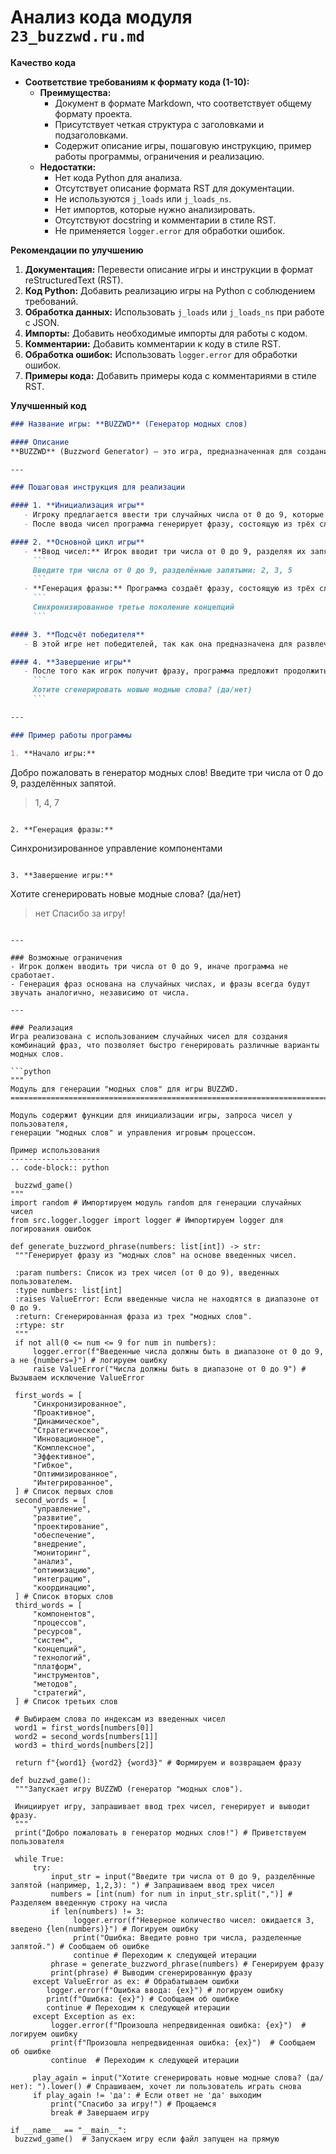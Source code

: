 # Анализ кода модуля `23_buzzwd.ru.md`

**Качество кода**
-  **Соответствие требованиям к формату кода (1-10):** 
    -   **Преимущества:**
        -  Документ в формате Markdown, что соответствует общему формату проекта.
        -  Присутствует четкая структура с заголовками и подзаголовками.
        -  Содержит описание игры, пошаговую инструкцию, пример работы программы, ограничения и реализацию.
    -   **Недостатки:**
        -  Нет кода Python для анализа.
        -  Отсутствует описание формата RST для документации.
        -  Не используются `j_loads` или `j_loads_ns`.
        -  Нет импортов, которые нужно анализировать.
        -  Отсутствуют docstring и комментарии в стиле RST.
        -  Не применяется `logger.error` для обработки ошибок.

**Рекомендации по улучшению**

1.  **Документация:** Перевести описание игры и инструкции в формат reStructuredText (RST).
2.  **Код Python:** Добавить реализацию игры на Python с соблюдением требований.
3.  **Обработка данных:** Использовать `j_loads` или `j_loads_ns` при работе с JSON.
4.  **Импорты:** Добавить необходимые импорты для работы с кодом.
5.  **Комментарии:** Добавить комментарии к коду в стиле RST.
6.  **Обработка ошибок:** Использовать `logger.error` для обработки ошибок.
7.  **Примеры кода:** Добавить примеры кода с комментариями в стиле RST.

**Улучшенный код**

```markdown
### Название игры: **BUZZWD** (Генератор модных слов)

#### Описание
**BUZZWD** (Buzzword Generator) — это игра, предназначенная для создания "модных слов", которые можно использовать в речи или презентации, создавая впечатление, что говорящий разбирается в высоких технологиях, даже если фразы не имеют реального смысла. Игра генерирует наборы из трёх слов, которые звучат достойно, но на самом деле не означают ничего. Это отличный способ добавить "интеллектуального блеска" в ваши выступления.

---

### Пошаговая инструкция для реализации

#### 1. **Инициализация игры**
   - Игроку предлагается ввести три случайных числа от 0 до 9, которые будут использоваться для генерации набора модных слов.
   - После ввода чисел программа генерирует фразу, состоящую из трёх слов, каждое из которых будет звучать достойно, но не иметь определённого смысла.

#### 2. **Основной цикл игры**
   - **Ввод чисел:** Игрок вводит три числа от 0 до 9, разделяя их запятой.
     ```
     Введите три числа от 0 до 9, разделённые запятыми: 2, 3, 5
     ```
   - **Генерация фразы:** Программа создаёт фразу, состоящую из трёх слов, например:
     ```
     Синхронизированное третье поколение концепций
     ```

#### 3. **Подсчёт победителя**
   - В этой игре нет победителей, так как она предназначена для развлечения и генерации фраз.

#### 4. **Завершение игры**
   - После того как игрок получит фразу, программа предложит продолжить игру или выйти:
     ```
     Хотите сгенерировать новые модные слова? (да/нет)
     ```

---

### Пример работы программы

1. **Начало игры:**
   ```
   Добро пожаловать в генератор модных слов!
   Введите три числа от 0 до 9, разделённых запятой.
   > 1, 4, 7
   ```

2. **Генерация фразы:**
   ```
   Синхронизированное управление компонентами
   ```

3. **Завершение игры:**
   ```
   Хотите сгенерировать новые модные слова? (да/нет)
   > нет
   Спасибо за игру!
   ```

---

### Возможные ограничения
- Игрок должен вводить три числа от 0 до 9, иначе программа не сработает.
- Генерация фраз основана на случайных числах, и фразы всегда будут звучать аналогично, независимо от числа.

---

### Реализация
Игра реализована с использованием случайных чисел для создания комбинаций фраз, что позволяет быстро генерировать различные варианты модных слов.

```python
"""
Модуль для генерации "модных слов" для игры BUZZWD.
=========================================================================================

Модуль содержит функции для инициализации игры, запроса чисел у пользователя,
генерации "модных слов" и управления игровым процессом.

Пример использования
--------------------
.. code-block:: python

    buzzwd_game()
"""
import random # Импортируем модуль random для генерации случайных чисел
from src.logger.logger import logger # Импортируем logger для логирования ошибок

def generate_buzzword_phrase(numbers: list[int]) -> str:
    """Генерирует фразу из "модных слов" на основе введенных чисел.

    :param numbers: Список из трех чисел (от 0 до 9), введенных пользователем.
    :type numbers: list[int]
    :raises ValueError: Если введенные числа не находятся в диапазоне от 0 до 9.
    :return: Сгенерированная фраза из трех "модных слов".
    :rtype: str
    """
    if not all(0 <= num <= 9 for num in numbers):
        logger.error(f"Введенные числа должны быть в диапазоне от 0 до 9, а не {numbers=}") # логируем ошибку
        raise ValueError("Числа должны быть в диапазоне от 0 до 9") # Вызываем исключение ValueError

    first_words = [
        "Синхронизированное",
        "Проактивное",
        "Динамическое",
        "Стратегическое",
        "Инновационное",
        "Комплексное",
        "Эффективное",
        "Гибкое",
        "Оптимизированное",
        "Интегрированное",
    ] # Список первых слов
    second_words = [
        "управление",
        "развитие",
        "проектирование",
        "обеспечение",
        "внедрение",
        "мониторинг",
        "анализ",
        "оптимизацию",
        "интеграцию",
        "координацию",
    ] # Список вторых слов
    third_words = [
        "компонентов",
        "процессов",
        "ресурсов",
        "систем",
        "концепций",
        "технологий",
        "платформ",
        "инструментов",
        "методов",
        "стратегий",
    ] # Список третьих слов

    # Выбираем слова по индексам из введенных чисел
    word1 = first_words[numbers[0]]
    word2 = second_words[numbers[1]]
    word3 = third_words[numbers[2]]

    return f"{word1} {word2} {word3}" # Формируем и возвращаем фразу

def buzzwd_game():
    """Запускает игру BUZZWD (генератор "модных слов").
    
    Инициирует игру, запрашивает ввод трех чисел, генерирует и выводит фразу.
    """
    print("Добро пожаловать в генератор модных слов!") # Приветствуем пользователя

    while True:
        try:
            input_str = input("Введите три числа от 0 до 9, разделённые запятой (например, 1,2,3): ") # Запрашиваем ввод трех чисел
            numbers = [int(num) for num in input_str.split(",")] # Разделяем введенную строку на числа
            if len(numbers) != 3:
                 logger.error(f"Неверное количество чисел: ожидается 3, введено {len(numbers)}") # Логируем ошибку
                 print("Ошибка: Введите ровно три числа, разделенные запятой.") # Сообщаем об ошибке
                 continue # Переходим к следующей итерации
            phrase = generate_buzzword_phrase(numbers) # Генерируем фразу
            print(phrase) # Выводим сгенерированную фразу
        except ValueError as ex: # Обрабатываем ошибки
           logger.error(f"Ошибка ввода: {ex}") # логируем ошибку
           print(f"Ошибка: {ex}") # Сообщаем об ошибке
           continue # Переходим к следующей итерации
        except Exception as ex:
            logger.error(f"Произошла непредвиденная ошибка: {ex}")  # логируем ошибку
            print(f"Произошла непредвиденная ошибка: {ex}")  # Сообщаем об ошибке
            continue  # Переходим к следующей итерации
        
        play_again = input("Хотите сгенерировать новые модные слова? (да/нет): ").lower() # Спрашиваем, хочет ли пользователь играть снова
        if play_again != 'да': # Если ответ не 'да' выходим
            print("Спасибо за игру!") # Прощаемся
            break # Завершаем игру

if __name__ == "__main__":
    buzzwd_game()  # Запускаем игру если файл запущен на прямую

```